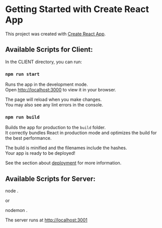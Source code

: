 # Getting Started with Create React App

This project was created with [Create React App](https://github.com/facebook/create-react-app).

## Available Scripts for Client:

In the CLIENT directory, you can run:

### `npm run start`

Runs the app in the development mode.\
Open [http://localhost:3000](http://localhost:3000) to view it in your browser.

The page will reload when you make changes.\
You may also see any lint errors in the console.

### `npm run build`

Builds the app for production to the `build` folder.\
It correctly bundles React in production mode and optimizes the build for the best performance.

The build is minified and the filenames include the hashes.\
Your app is ready to be deployed!

See the section about [deployment](https://facebook.github.io/create-react-app/docs/deployment) for more information.


## Available Scripts for Server:

node .

or

nodemon .

The server runs at [http://localhost:3001](http://localhost:3001) 